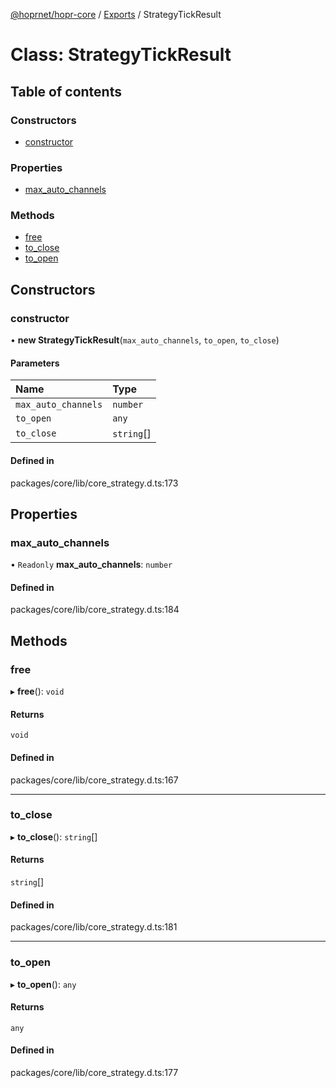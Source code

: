 [@hoprnet/hopr-core](../README.md) / [Exports](../modules.md) / StrategyTickResult

# Class: StrategyTickResult

## Table of contents

### Constructors

- [constructor](StrategyTickResult.md#constructor)

### Properties

- [max\_auto\_channels](StrategyTickResult.md#max_auto_channels)

### Methods

- [free](StrategyTickResult.md#free)
- [to\_close](StrategyTickResult.md#to_close)
- [to\_open](StrategyTickResult.md#to_open)

## Constructors

### constructor

• **new StrategyTickResult**(`max_auto_channels`, `to_open`, `to_close`)

#### Parameters

| Name | Type |
| :------ | :------ |
| `max_auto_channels` | `number` |
| `to_open` | `any` |
| `to_close` | `string`[] |

#### Defined in

packages/core/lib/core_strategy.d.ts:173

## Properties

### max\_auto\_channels

• `Readonly` **max\_auto\_channels**: `number`

#### Defined in

packages/core/lib/core_strategy.d.ts:184

## Methods

### free

▸ **free**(): `void`

#### Returns

`void`

#### Defined in

packages/core/lib/core_strategy.d.ts:167

___

### to\_close

▸ **to_close**(): `string`[]

#### Returns

`string`[]

#### Defined in

packages/core/lib/core_strategy.d.ts:181

___

### to\_open

▸ **to_open**(): `any`

#### Returns

`any`

#### Defined in

packages/core/lib/core_strategy.d.ts:177
